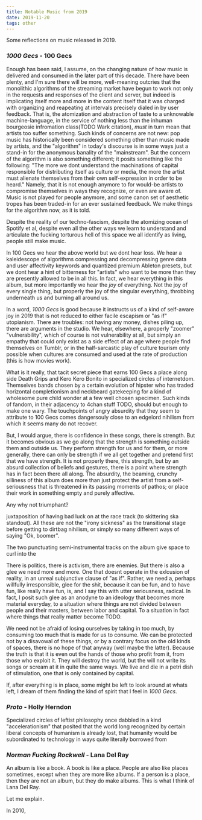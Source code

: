 ```yaml
---
title: Notable Music from 2019
date: 2019-11-20 
tags: other
---
```

Some reflections on music released in 2019.

### _1000 Gecs_ - 100 Gecs

Enough has been said, I assume, on the changing nature of how music is delivered and consumed in the later part of this decade.  There have been plenty, and I'm sure there will be more, well-meaning outcries that the monolithic algorithms of the streaming market have begun to work not only in the requests and responses of the client and server, but indeed is implicating itself more and more in the content itself that it was charged with organizing and reapeating at intervals precisely dialed in by user feedback.  That is, the atomization and abstraction of taste to a unknowable machine-language, in the service of nothing less than the inhuman bourgeosie infromation class(TODO Wark citation), _must_ in turn mean that artists too suffer something.  Such kinds of concerns are not new: pop music has historically been considered something other than music made by artists, and the "algorithm" in today's discourse is in some ways just a stand-in for the anonymous banality of the "mainstream".  But the concern of the algorithm is also something different; it posits something like the following: "The more we dont understand the machinations of capital responsible for distributing itself as culture or media, the more the artist must alienate themselves from their own self-expression in order to be heard."  Namely, that it is not enough anymore to for would-be artists to compromise themselves in ways they recognize, or even are aware of.  Music is not played for people anymore, and some canon set of aesthetic tropes has been traded-in for an ever sustained feedback.  We make things for the algorithm now, as it is told.

Despite the reality of our techno-fascism, despite the atomizing ocean of Spotify et al, despite even all the other ways we learn to understand and articulate the fucking torturous hell of this space we all identify as living, people still make music.  

In 100 Gecs we hear the above world but we dont hear loss.  We hear a kaleidescope of algorithms compressing and decompressing genre data and user affectivity keywords and quantized premium Ableton presets, but we dont hear a hint of bitterness for "artists" who want to be more than they are presently allowed to be in all this.  In fact, we hear everything in this album, but more importantly we hear the _joy_ of everything.  Not the joy of every single thing, but properly the joy of the singular everything, throbbing underneath us and burning all around us.

In a word, _1000 Gecs_ is good because it instructs us of a kind of self-aware joy in 2019 that is not reduced to either facile escapism or "as if" utopianism.  There are troubles: not having any money, dishes piling up, there are arguments in the studio.  We hear, elsewhere, a properly "zoomer" "vulnerability", which of course is not vulnerability at all, but simply an empathy that could only exist as a side effect of an age where people find themselves on Tumblr, or in the half-sarcastic play of culture tourism only possible when cultures are consumed and used at the rate of production (this is how movies work).  

What is it really, that tacit secret piece that earns 100 Gecs a place along side Death Grips and Kero Kero Bonito in specialized circles of internetdom.  Themselves bands chosen by a certain evolution of hipster who has traded horizontal completionism and neckbeard gatekeeping for a kind of wholesome pure child wonder at a few well chosen specimen.  Such kinds of fandom, in their adjacency to 4chan stuff TODO, should but enough to make one wary.  The touchpoints of angry absurdity that they seem to attribute to 100 Gecs comes dangersouly close to an edgelord nihilism from which it seems many do not recover.

But, I would argue, there is confidence in these songs, there is strength.  But it becomes obvious as we go along that the strength is something outside them and outside us.  They perform strength for us and for them, or more generally, there can only be strength if we all get together and pretend first that we have strength.  It is not properly there, this strength, but by an absurd collection of beliefs and gestures, there is a point where strength has in fact been there all along.  The absurdity, the beaming, crunchy silliness of this album does more than just protect the artist from a self-seriousness that is threatened in its passing moments of pathos; or place their work in something empty and purely affective.  


Any why not triumphant? 

juxtaposition of having bad luck on at the race track (to skittering ska standout).  All these are not the "irony sickness" as the transitional stage before getting to dirtbag nihilism, or simply so many different ways of saying "Ok, boomer".

The two punctuating semi-instrumental tracks on the album give space to curl into the 

There is politics, there is activism, there are enemies.  But there is also a glee we need more and more.  One that doesnt operate in the exlcusion of reality, in an unreal subjunctive clause of "as if".  Rather, we need a, perhaps willfully irresponsible, glee for the shit, because it can be fun, and to have fun, like really have fun, is, and I say this with utter seriousness, radical.  In fact, I posit such glee as an anodyne to an ideology that becomes more material everyday, to a situation where things are not divided between people and their masters, between labor and capital.  To a situation in fact where things that really matter become TODO.  

We need not be afraid of losing ourselves by taking in too much, by consuming too much that is made for us to consume.  We can be protected not by a disavowal of these things, or by a contrary focus on the old kinds of spaces, there is no hope of that anyway (well maybe the latter).  Because the truth is that it is even out the hands of those who profit from it, from those who exploit it.  They will destroy the world, but the will not write its songs or scream at it in quite the same ways.  We live and die in a petri dish of stimulation, one that is only contained by capital.  

If, after everything is in place, some might be left to look around at whats left, I dream of them finding the kind of spirit that I feel in _1000 Gecs_.  


### _Proto_ - Holly Herndon

Specialized circles of leftist philosophy once dabbled in a kind "accelerationism" that posited that the world long recognized by certain liberal concepts of humanism is already lost, that humanity would be subordinated to technology in ways quite literally borrowed from  

### _Norman Fucking Rockwell_ - Lana Del Ray

An album is like a book. A book is like a place.  People are also like places sometimes, except when they are more like albums.  If a person is a place, then they are not an album, but they do make albums.  This is what I think of Lana Del Ray.  

Let me explain.  

In 2010,  
